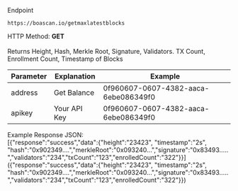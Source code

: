 Endpoint

    https://boascan.io/getmaxlatestblocks

HTTP Method: **GET**
<br/>
<br/>
Returns Height, Hash, Merkle Root, Signature, Validators. TX Count, Enrollment Count, Timestamp of Blocks

| Parameter | Explanation  | Example                              |
| --------- | ------------ | ------------------------------------ |
| address   | Get Balance  | 0f960607-0607-4382-aaca-6ebe086349f0 |
| apikey    | Your API Key | 0f960607-0607-4382-aaca-6ebe086349f0 |

Example Response JSON:<br/>
[{"response":"success","data":{"height":"23423", "timestamp":"2s", "hash":"0x902349....","merkleRoot":"0x093240...","signature":"0x83493.....","validators":"234","txCount":"123","enrolledCount":"322"}}]({"response":"success","data":{"height":"23423", "timestamp":"2s", "hash":"0x902349....","merkleRoot":"0x093240...","signature":"0x83493.....","validators":"234","txCount":"123","enrolledCount":"322"}})
